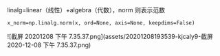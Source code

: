 linalg=linear（线性）+algebra（代数），norm 则表示范数

`x_norm=np.linalg.norm(x, ord=None, axis=None, keepdims=False)`

![截屏 20201208 下午 7.35.37.png](assets/20201208193539-kjcaly9-截屏 2020-12-08 下午 7.35.37.png)
